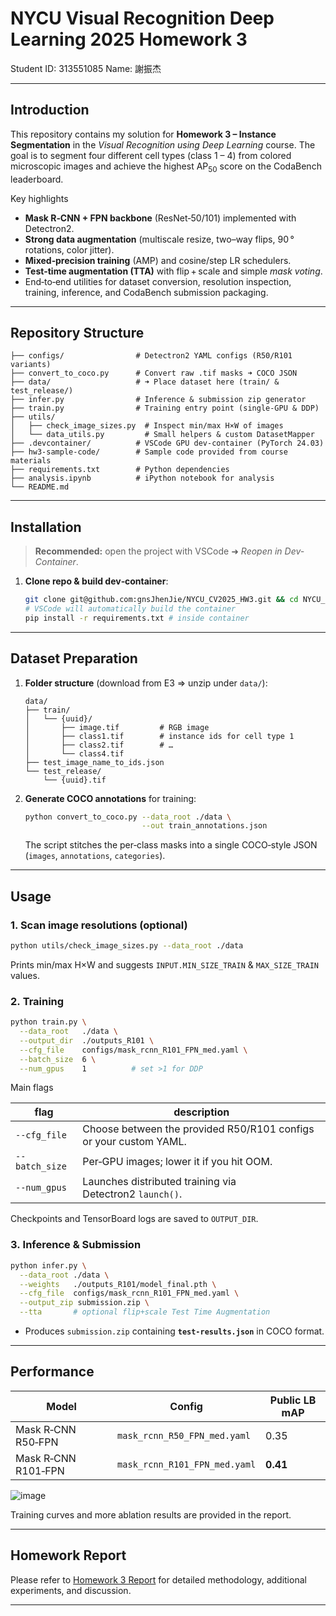 # NYCU Visual Recognition Deep Learning 2025 Homework 3

Student ID: 313551085
Name: 謝振杰

---

## Introduction

This repository contains my solution for **Homework 3 – Instance Segmentation** in the *Visual Recognition using Deep Learning* course.
The goal is to segment four different cell types (class 1 – 4) from colored microscopic images and achieve the highest AP<sub>50</sub> score on the CodaBench leaderboard.

Key highlights

* **Mask R‑CNN + FPN backbone** (ResNet‑50/101) implemented with Detectron2.
* **Strong data augmentation** (multiscale resize, two–way flips, 90 ° rotations, color jitter).
* **Mixed‑precision training** (AMP) and cosine/step LR schedulers.
* **Test‑time augmentation (TTA)** with flip + scale and simple *mask voting*.
* End‑to‑end utilities for dataset conversion, resolution inspection, training, inference, and CodaBench submission packaging.

---

## Repository Structure

```
├── configs/                # Detectron2 YAML configs (R50/R101 variants)
├── convert_to_coco.py      # Convert raw .tif masks ➜ COCO JSON
├── data/                   # ➜ Place dataset here (train/ & test_release/)
├── infer.py                # Inference & submission zip generator
├── train.py                # Training entry point (single‑GPU & DDP)
├── utils/
│   ├── check_image_sizes.py  # Inspect min/max H×W of images
│   └── data_utils.py         # Small helpers & custom DatasetMapper
├── .devcontainer/          # VSCode GPU dev‑container (PyTorch 24.03)
├── hw3-sample-code/        # Sample code provided from course materials
├── requirements.txt        # Python dependencies
├── analysis.ipynb          # iPython notebook for analysis
└── README.md
```

---

## Installation

> **Recommended:** open the project with VSCode ➜ *Reopen in Dev-Container*.

1. **Clone repo & build dev‑container**:

   ```bash
   git clone git@github.com:gnsJhenJie/NYCU_CV2025_HW3.git && cd NYCU_CV2025_HW3
   # VSCode will automatically build the container
   pip install -r requirements.txt # inside container
   ```

---

## Dataset Preparation

1. **Folder structure** (download from E3 ⇒ unzip under `data/`):

   ```
   data/
   ├── train/
   │   └── {uuid}/
   │       ├── image.tif         # RGB image
   │       ├── class1.tif        # instance ids for cell type 1
   │       ├── class2.tif        # …
   │       └── class4.tif
   ├── test_image_name_to_ids.json
   └── test_release/
       └── {uuid}.tif
   ```
2. **Generate COCO annotations** for training:

   ```bash
   python convert_to_coco.py --data_root ./data \
                             --out train_annotations.json
   ```

   The script stitches the per‑class masks into a single COCO‑style JSON (`images`, `annotations`, `categories`).

---

## Usage

### 1. Scan image resolutions (optional)

```bash
python utils/check_image_sizes.py --data_root ./data
```

Prints min/max H×W and suggests `INPUT.MIN_SIZE_TRAIN` & `MAX_SIZE_TRAIN` values.

### 2. Training

```bash
python train.py \
  --data_root   ./data \
  --output_dir  ./outputs_R101 \
  --cfg_file    configs/mask_rcnn_R101_FPN_med.yaml \
  --batch_size  6 \
  --num_gpus    1          # set >1 for DDP
```

Main flags

| flag           | description                                                       |
| -------------- | ----------------------------------------------------------------- |
| `--cfg_file`   | Choose between the provided R50/R101 configs or your custom YAML. |
| `--batch_size` | Per‑GPU images; lower it if you hit OOM.                          |
| `--num_gpus`   | Launches distributed training via Detectron2 `launch()`.          |

Checkpoints and TensorBoard logs are saved to `OUTPUT_DIR`.

### 3. Inference & Submission

```bash
python infer.py \
  --data_root ./data \
  --weights   ./outputs_R101/model_final.pth \
  --cfg_file  configs/mask_rcnn_R101_FPN_med.yaml \
  --output_zip submission.zip \
  --tta       # optional flip+scale Test Time Augmentation
```

* Produces `submission.zip` containing **`test-results.json`** in COCO format.

---

## Performance

| Model               | Config                        | Public LB mAP |
| ------------------- | ----------------------------- | ------------------------- |
| Mask R‑CNN R50‑FPN  | `mask_rcnn_R50_FPN_med.yaml`  | 0.35                      |
| Mask R‑CNN R101‑FPN | `mask_rcnn_R101_FPN_med.yaml` | **0.41**                  |

![image](https://i.imgur.com/YYVuKKn.png)

Training curves and more ablation results are provided in the report.

---

## Homework Report

Please refer to [Homework 3 Report](https://hackmd.io/b8AMTGSdSEa51rItcApjqA) for detailed methodology, additional experiments, and discussion.

---